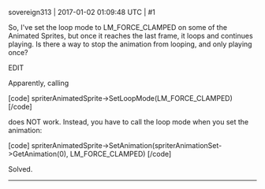 sovereign313 | 2017-01-02 01:09:48 UTC | #1

So, I've set the loop mode to LM_FORCE_CLAMPED on some of the Animated Sprites, but once it reaches the last frame, it loops and continues playing.  Is there a way to stop the animation from looping, and only playing once?

EDIT

Apparently, calling 

[code]
spriterAnimatedSprite->SetLoopMode(LM_FORCE_CLAMPED) 
[/code]

does NOT work.  Instead, you have to call the loop mode when you set the animation:

[code]
spriterAnimatedSprite->SetAnimation(spriterAnimationSet->GetAnimation(0), LM_FORCE_CLAMPED)
[/code]

Solved.

-------------------------

